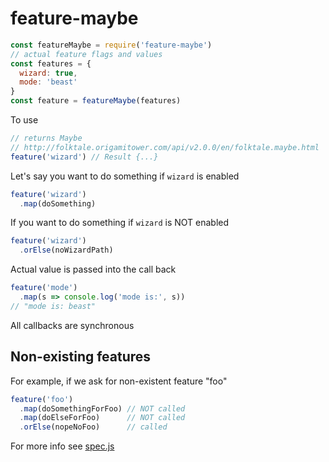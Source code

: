 # feature-maybe

```js
const featureMaybe = require('feature-maybe')
// actual feature flags and values
const features = {
  wizard: true,
  mode: 'beast'
}
const feature = featureMaybe(features)
```

To use

```js
// returns Maybe
// http://folktale.origamitower.com/api/v2.0.0/en/folktale.maybe.html
feature('wizard') // Result {...}
```

Let's say you want to do something if `wizard` is enabled

```js
feature('wizard')
  .map(doSomething)
```

If you want to do something if `wizard` is NOT enabled

```js
feature('wizard')
  .orElse(noWizardPath)
```

Actual value is passed into the call back

```js
feature('mode')
  .map(s => console.log('mode is:', s))
// "mode is: beast"
```

All callbacks are synchronous

## Non-existing features

For example, if we ask for non-existent feature "foo"

```js
feature('foo')
  .map(doSomethingForFoo) // NOT called
  .map(doElseForFoo)      // NOT called
  .orElse(nopeNoFoo)      // called
```

For more info see [spec.js](spec.js)
